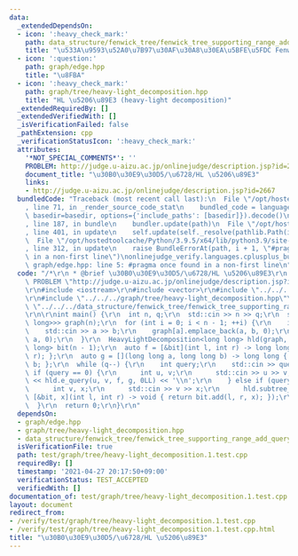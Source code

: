 ```yaml
---
data:
  _extendedDependsOn:
  - icon: ':heavy_check_mark:'
    path: data_structure/fenwick_tree/fenwick_tree_supporting_range_add_query.hpp
    title: "\u533A\u9593\u52A0\u7B97\u30AF\u30A8\u30EA\u5BFE\u5FDC Fenwick tree"
  - icon: ':question:'
    path: graph/edge.hpp
    title: "\u8FBA"
  - icon: ':heavy_check_mark:'
    path: graph/tree/heavy-light_decomposition.hpp
    title: "HL \u5206\u89E3 (heavy-light decomposition)"
  _extendedRequiredBy: []
  _extendedVerifiedWith: []
  _isVerificationFailed: false
  _pathExtension: cpp
  _verificationStatusIcon: ':heavy_check_mark:'
  attributes:
    '*NOT_SPECIAL_COMMENTS*': ''
    PROBLEM: http://judge.u-aizu.ac.jp/onlinejudge/description.jsp?id=2667
    document_title: "\u30B0\u30E9\u30D5/\u6728/HL \u5206\u89E3"
    links:
    - http://judge.u-aizu.ac.jp/onlinejudge/description.jsp?id=2667
  bundledCode: "Traceback (most recent call last):\n  File \"/opt/hostedtoolcache/Python/3.9.5/x64/lib/python3.9/site-packages/onlinejudge_verify/documentation/build.py\"\
    , line 71, in _render_source_code_stat\n    bundled_code = language.bundle(stat.path,\
    \ basedir=basedir, options={'include_paths': [basedir]}).decode()\n  File \"/opt/hostedtoolcache/Python/3.9.5/x64/lib/python3.9/site-packages/onlinejudge_verify/languages/cplusplus.py\"\
    , line 187, in bundle\n    bundler.update(path)\n  File \"/opt/hostedtoolcache/Python/3.9.5/x64/lib/python3.9/site-packages/onlinejudge_verify/languages/cplusplus_bundle.py\"\
    , line 401, in update\n    self.update(self._resolve(pathlib.Path(included), included_from=path))\n\
    \  File \"/opt/hostedtoolcache/Python/3.9.5/x64/lib/python3.9/site-packages/onlinejudge_verify/languages/cplusplus_bundle.py\"\
    , line 312, in update\n    raise BundleErrorAt(path, i + 1, \"#pragma once found\
    \ in a non-first line\")\nonlinejudge_verify.languages.cplusplus_bundle.BundleErrorAt:\
    \ graph/edge.hpp: line 5: #pragma once found in a non-first line\n"
  code: "/*\r\n * @brief \u30B0\u30E9\u30D5/\u6728/HL \u5206\u89E3\r\n */\r\n#define\
    \ PROBLEM \"http://judge.u-aizu.ac.jp/onlinejudge/description.jsp?id=2667\"\r\n\
    \r\n#include <iostream>\r\n#include <vector>\r\n#include \"../../../graph/edge.hpp\"\
    \r\n#include \"../../../graph/tree/heavy-light_decomposition.hpp\"\r\n#include\
    \ \"../../../data_structure/fenwick_tree/fenwick_tree_supporting_range_add_query.hpp\"\
    \r\n\r\nint main() {\r\n  int n, q;\r\n  std::cin >> n >> q;\r\n  std::vector<std::vector<Edge<long\
    \ long>>> graph(n);\r\n  for (int i = 0; i < n - 1; ++i) {\r\n    int a, b;\r\n\
    \    std::cin >> a >> b;\r\n    graph[a].emplace_back(a, b, 0);\r\n    graph[b].emplace_back(b,\
    \ a, 0);\r\n  }\r\n  HeavyLightDecomposition<long long> hld(graph, 0);\r\n  FenwickTreeSupportingRangeAddQuery<long\
    \ long> bit(n - 1);\r\n  auto f = [&bit](int l, int r) -> long long { return bit.sum(l,\
    \ r); };\r\n  auto g = [](long long a, long long b) -> long long { return a +\
    \ b; };\r\n  while (q--) {\r\n    int query;\r\n    std::cin >> query;\r\n   \
    \ if (query == 0) {\r\n      int u, v;\r\n      std::cin >> u >> v;\r\n      std::cout\
    \ << hld.e_query(u, v, f, g, 0LL) << '\\n';\r\n    } else if (query == 1) {\r\n\
    \      int v, x;\r\n      std::cin >> v >> x;\r\n      hld.subtree_e_update(v,\
    \ [&bit, x](int l, int r) -> void { return bit.add(l, r, x); });\r\n    }\r\n\
    \  }\r\n  return 0;\r\n}\r\n"
  dependsOn:
  - graph/edge.hpp
  - graph/tree/heavy-light_decomposition.hpp
  - data_structure/fenwick_tree/fenwick_tree_supporting_range_add_query.hpp
  isVerificationFile: true
  path: test/graph/tree/heavy-light_decomposition.1.test.cpp
  requiredBy: []
  timestamp: '2021-04-27 20:17:50+09:00'
  verificationStatus: TEST_ACCEPTED
  verifiedWith: []
documentation_of: test/graph/tree/heavy-light_decomposition.1.test.cpp
layout: document
redirect_from:
- /verify/test/graph/tree/heavy-light_decomposition.1.test.cpp
- /verify/test/graph/tree/heavy-light_decomposition.1.test.cpp.html
title: "\u30B0\u30E9\u30D5/\u6728/HL \u5206\u89E3"
---
```


